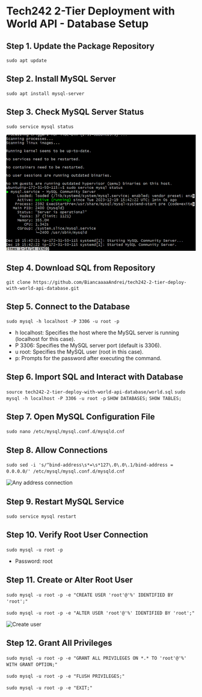 # Tech242 2-Tier Deployment with World API - Database Setup

## Step 1. Update the Package Repository

```
sudo apt update

```

## Step 2. Install MySQL Server

```
sudo apt install mysql-server
```


## Step 3. Check MySQL Server Status
```
sudo service mysql status
```
![Status](<project/mysql status.png>)

## Step 4. Download SQL from Repository
```
git clone https://github.com/BiancaaaaAndrei/tech242-2-tier-deploy-with-world-api-database.git
```

## Step 5. Connect to the Database
```
sudo mysql -h localhost -P 3306 -u root -p
```

- h localhost: Specifies the host where the MySQL server is running (localhost for this case).
- P 3306: Specifies the MySQL server port (default is 3306).
- u root: Specifies the MySQL user (root in this case).
- p: Prompts for the password after executing the command.


## Step 6. Import SQL and Interact with Database

```source tech242-2-tier-deploy-with-world-api-database/world.sql```
```sudo mysql -h localhost -P 3306 -u root -p```
```SHOW DATABASES;```
```SHOW TABLES;```

## Step 7. Open MySQL Configuration File

```sudo nano /etc/mysql/mysql.conf.d/mysqld.cnf```

## Step 8. Allow Connections

```sudo sed -i 's/^bind-address\s*=\s*127\.0\.0\.1/bind-address = 0.0.0.0/' /etc/mysql/mysql.conf.d/mysqld.cnf```

![Any address connection](<project/allow connections from any address.png>)

## Step 9. Restart MySQL Service

```sudo service mysql restart```

## Step 10. Verify Root User Connection

```sudo mysql -u root -p```
- Password: root

## Step 11. Create or Alter Root User

```sudo mysql -u root -p -e "CREATE USER 'root'@'%' IDENTIFIED BY 'root';"```

```sudo mysql -u root -p -e "ALTER USER 'root'@'%' IDENTIFIED BY 'root';"```

![Create user](<project/create user.png>)


## Step 12. Grant All Privileges

```sudo mysql -u root -p -e "GRANT ALL PRIVILEGES ON *.* TO 'root'@'%' WITH GRANT OPTION;"```

```sudo mysql -u root -p -e "FLUSH PRIVILEGES;"```

```sudo mysql -u root -p -e "EXIT;"```


